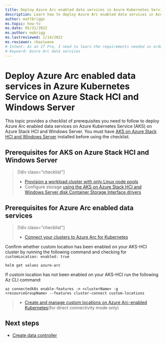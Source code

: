 ```yaml
---
title: Deploy Azure Arc enabled data services in Azure Kubernetes Service on Azure Stack HCI and Windows Server
description: Learn how to deploy Azure Arc enabled data services in Azure Kubernetes Service on Azure Stack HCI and Windows Server.
author: mattbriggs
ms.topic: how-to
ms.date: 05/31/2022
ms.author: mabrigg 
ms.lastreviewed: 1/14/2022
ms.reviewer: rbaziwane
# Intent: As an IT Pro, I need to learn the requirements needed in order to deploy Azure Arc data.
# Keyword: Azure Arc data services
---
```


# Deploy Azure Arc enabled data services in Azure Kubernetes Service on Azure Stack HCI and Windows Server

This topic provides a checklist of prerequisites you need to follow to deploy Azure Arc enabled data services on  Azure Kubernetes Service (AKS) on Azure Stack HCI and Windows Server. You must have [AKS on Azure Stack HCI and Windows Server](kubernetes-walkthrough-powershell.md) installed before using the checklist.

## Prerequisites for AKS on Azure Stack HCI and Windows Server

> [!div class="checklist"]
> * [Provision a workload cluster with only Linux node pools](use-node-pools.md)
> * Configure storage [using the AKS on Azure Stack HCI and Windows Server disk Container Storage Interface drivers](./container-storage-interface-disks.md#create-a-custom-storage-class-for-an-aks-on-azure-stack-hci-and-windows-server-disk)

## Prerequisites for Azure Arc enabled data services

> [!div class="checklist"]
> * [Connect your clusters to Azure Arc for Kubernetes](/azure-stack/aks-hci/connect-to-arc)

Confirm whether custom location has been enabled on your AKS-HCI cluster by running the following command and checking for `customLocation: enabled: true`
```
helm get values azure-arc
```

If custom location has not been enabled on your AKS-HCI run the following Az CLI command:
```
az connectedk8s enable-features -n <clusterName> -g <resourceGroupName> --features cluster-connect custom-locations
```
> * [Create and manage custom locations on Azure Arc-enabled Kubernetes](/azure/azure-arc/kubernetes/custom-locations)(for direct connectivity mode only)

## Next steps

- [Create data controller](/azure/azure-arc/data/create-data-controller)


